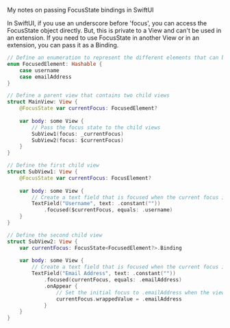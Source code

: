 My notes on passing FocusState bindings in SwiftUI<!--more--> 

In SwiftUI, if you use an underscore before 'focus', you can access the FocusState object directly. But, this is private to a View and can't be used in an extension. If you need to use FocusState in another View or in an extension, you can pass it as a Binding.

```swift
// Define an enumeration to represent the different elements that can be focused
enum FocusedElement: Hashable {
    case username
    case emailAddress
}

// Define a parent view that contains two child views
struct MainView: View {
    @FocusState var currentFocus: FocusedElement?
    
    var body: some View {
        // Pass the focus state to the child views
        SubView1(focus: _currentFocus)
        SubView2(focus: $currentFocus)
    }
}

// Define the first child view
struct SubView1: View {
    @FocusState var currentFocus: FocusElement?
    
    var body: some View {
        // Create a text field that is focused when the current focus is .username
        TextField("Username", text: .constant(""))
            .focused($currentFocus, equals: .username)
    }
}

// Define the second child view
struct SubView2: View {
    var currentFocus: FocusState<FocusedElement?>.Binding
    
    var body: some View {
        // Create a text field that is focused when the current focus is .emailAddress
        TextField("Email Address", text: .constant(""))
            .focused(currentFocus, equals: .emailAddress)
            .onAppear {
                // Set the initial focus to .emailAddress when the view appears
                currentFocus.wrappedValue = .emailAddress
            }
    }
}
```